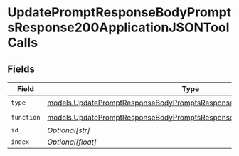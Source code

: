 # UpdatePromptResponseBodyPromptsResponse200ApplicationJSONToolCalls


## Fields

| Field                                                                                                                                                      | Type                                                                                                                                                       | Required                                                                                                                                                   | Description                                                                                                                                                |
| ---------------------------------------------------------------------------------------------------------------------------------------------------------- | ---------------------------------------------------------------------------------------------------------------------------------------------------------- | ---------------------------------------------------------------------------------------------------------------------------------------------------------- | ---------------------------------------------------------------------------------------------------------------------------------------------------------- |
| `type`                                                                                                                                                     | [models.UpdatePromptResponseBodyPromptsResponse200ApplicationJSON3Type](../models/updatepromptresponsebodypromptsresponse200applicationjson3type.md)       | :heavy_check_mark:                                                                                                                                         | N/A                                                                                                                                                        |
| `function`                                                                                                                                                 | [models.UpdatePromptResponseBodyPromptsResponse200ApplicationJSONFunction](../models/updatepromptresponsebodypromptsresponse200applicationjsonfunction.md) | :heavy_check_mark:                                                                                                                                         | N/A                                                                                                                                                        |
| `id`                                                                                                                                                       | *Optional[str]*                                                                                                                                            | :heavy_minus_sign:                                                                                                                                         | N/A                                                                                                                                                        |
| `index`                                                                                                                                                    | *Optional[float]*                                                                                                                                          | :heavy_minus_sign:                                                                                                                                         | N/A                                                                                                                                                        |